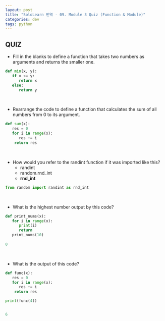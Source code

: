 ```yaml
---
layout: post
title: "SoloLearn 번역 - 09. Module 3 Quiz (Function & Module)"
categories: dev
tags: python
---
```


## QUIZ

- Fill in the blanks to define a function that takes two numbers as arguments and returns the smaller one.

```python
def min(x, y):
   if x <= y:
      return x
   else:
      return y
```

<br>

- Rearrange the code to define a function that calculates the sum of all numbers from 0 to its argument.

```python
def sum(x):
   res = 0
   for i in range(x):
      res += i
	return res
```

<br>

- How would you refer to the randint function if it was imported like this?
  - randint
  - random.rnd_int
  - **rnd_int**

```python
from random import randint as rnd_int
```

<br>

- What is the highest number output by this code?

```python
def print_nums(x):
   for i in range(x):
      print(i)
      return
   print_nums(10)
   
0
```

<br>

- What is the output of this code?

```python
def func(x):
   res = 0
   for i in range(x):
      res += i
	return res

print(func(4))


6
```

<br>